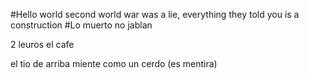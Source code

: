#Hello world second world war was a lie, everything they told you is a construction
#Lo muerto no jablan

2 leuros el cafe

el tio de arriba miente como un cerdo (es mentira)
